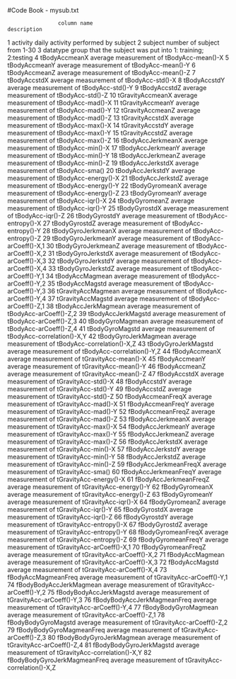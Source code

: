 #Code Book - mysub.txt

                    column name                                                description
1                      activity                        daily activity performed by subject
2                       subject                                number of subject from 1-30
3                      datatype group that the subject was put into 1: training; 2:testing
4                 tBodyAccmeanX                   average measurement of tBodyAcc-mean()-X
5                 tBodyAccmeanY                   average measurement of tBodyAcc-mean()-Y
6                 tBodyAccmeanZ                   average measurement of tBodyAcc-mean()-Z
7                  tBodyAccstdX                    average measurement of tBodyAcc-std()-X
8                  tBodyAccstdY                    average measurement of tBodyAcc-std()-Y
9                  tBodyAccstdZ                    average measurement of tBodyAcc-std()-Z
10             tGravityAccmeanX                    average measurement of tBodyAcc-mad()-X
11             tGravityAccmeanY                    average measurement of tBodyAcc-mad()-Y
12             tGravityAccmeanZ                    average measurement of tBodyAcc-mad()-Z
13              tGravityAccstdX                    average measurement of tBodyAcc-max()-X
14              tGravityAccstdY                    average measurement of tBodyAcc-max()-Y
15              tGravityAccstdZ                    average measurement of tBodyAcc-max()-Z
16            tBodyAccJerkmeanX                    average measurement of tBodyAcc-min()-X
17            tBodyAccJerkmeanY                    average measurement of tBodyAcc-min()-Y
18            tBodyAccJerkmeanZ                    average measurement of tBodyAcc-min()-Z
19             tBodyAccJerkstdX                      average measurement of tBodyAcc-sma()
20             tBodyAccJerkstdY                 average measurement of tBodyAcc-energy()-X
21             tBodyAccJerkstdZ                 average measurement of tBodyAcc-energy()-Y
22               tBodyGyromeanX                 average measurement of tBodyAcc-energy()-Z
23               tBodyGyromeanY                    average measurement of tBodyAcc-iqr()-X
24               tBodyGyromeanZ                    average measurement of tBodyAcc-iqr()-Y
25                tBodyGyrostdX                    average measurement of tBodyAcc-iqr()-Z
26                tBodyGyrostdY                average measurement of tBodyAcc-entropy()-X
27                tBodyGyrostdZ                average measurement of tBodyAcc-entropy()-Y
28           tBodyGyroJerkmeanX                average measurement of tBodyAcc-entropy()-Z
29           tBodyGyroJerkmeanY              average measurement of tBodyAcc-arCoeff()-X,1
30           tBodyGyroJerkmeanZ              average measurement of tBodyAcc-arCoeff()-X,2
31            tBodyGyroJerkstdX              average measurement of tBodyAcc-arCoeff()-X,3
32            tBodyGyroJerkstdY              average measurement of tBodyAcc-arCoeff()-X,4
33            tBodyGyroJerkstdZ              average measurement of tBodyAcc-arCoeff()-Y,1
34              tBodyAccMagmean              average measurement of tBodyAcc-arCoeff()-Y,2
35               tBodyAccMagstd              average measurement of tBodyAcc-arCoeff()-Y,3
36           tGravityAccMagmean              average measurement of tBodyAcc-arCoeff()-Y,4
37            tGravityAccMagstd              average measurement of tBodyAcc-arCoeff()-Z,1
38          tBodyAccJerkMagmean              average measurement of tBodyAcc-arCoeff()-Z,2
39           tBodyAccJerkMagstd              average measurement of tBodyAcc-arCoeff()-Z,3
40             tBodyGyroMagmean              average measurement of tBodyAcc-arCoeff()-Z,4
41              tBodyGyroMagstd          average measurement of tBodyAcc-correlation()-X,Y
42         tBodyGyroJerkMagmean          average measurement of tBodyAcc-correlation()-X,Z
43          tBodyGyroJerkMagstd          average measurement of tBodyAcc-correlation()-Y,Z
44                fBodyAccmeanX                average measurement of tGravityAcc-mean()-X
45                fBodyAccmeanY                average measurement of tGravityAcc-mean()-Y
46                fBodyAccmeanZ                average measurement of tGravityAcc-mean()-Z
47                 fBodyAccstdX                 average measurement of tGravityAcc-std()-X
48                 fBodyAccstdY                 average measurement of tGravityAcc-std()-Y
49                 fBodyAccstdZ                 average measurement of tGravityAcc-std()-Z
50            fBodyAccmeanFreqX                 average measurement of tGravityAcc-mad()-X
51            fBodyAccmeanFreqY                 average measurement of tGravityAcc-mad()-Y
52            fBodyAccmeanFreqZ                 average measurement of tGravityAcc-mad()-Z
53            fBodyAccJerkmeanX                 average measurement of tGravityAcc-max()-X
54            fBodyAccJerkmeanY                 average measurement of tGravityAcc-max()-Y
55            fBodyAccJerkmeanZ                 average measurement of tGravityAcc-max()-Z
56             fBodyAccJerkstdX                 average measurement of tGravityAcc-min()-X
57             fBodyAccJerkstdY                 average measurement of tGravityAcc-min()-Y
58             fBodyAccJerkstdZ                 average measurement of tGravityAcc-min()-Z
59        fBodyAccJerkmeanFreqX                   average measurement of tGravityAcc-sma()
60        fBodyAccJerkmeanFreqY              average measurement of tGravityAcc-energy()-X
61        fBodyAccJerkmeanFreqZ              average measurement of tGravityAcc-energy()-Y
62               fBodyGyromeanX              average measurement of tGravityAcc-energy()-Z
63               fBodyGyromeanY                 average measurement of tGravityAcc-iqr()-X
64               fBodyGyromeanZ                 average measurement of tGravityAcc-iqr()-Y
65                fBodyGyrostdX                 average measurement of tGravityAcc-iqr()-Z
66                fBodyGyrostdY             average measurement of tGravityAcc-entropy()-X
67                fBodyGyrostdZ             average measurement of tGravityAcc-entropy()-Y
68           fBodyGyromeanFreqX             average measurement of tGravityAcc-entropy()-Z
69           fBodyGyromeanFreqY           average measurement of tGravityAcc-arCoeff()-X,1
70           fBodyGyromeanFreqZ           average measurement of tGravityAcc-arCoeff()-X,2
71              fBodyAccMagmean           average measurement of tGravityAcc-arCoeff()-X,3
72               fBodyAccMagstd           average measurement of tGravityAcc-arCoeff()-X,4
73          fBodyAccMagmeanFreq           average measurement of tGravityAcc-arCoeff()-Y,1
74      fBodyBodyAccJerkMagmean           average measurement of tGravityAcc-arCoeff()-Y,2
75       fBodyBodyAccJerkMagstd           average measurement of tGravityAcc-arCoeff()-Y,3
76  fBodyBodyAccJerkMagmeanFreq           average measurement of tGravityAcc-arCoeff()-Y,4
77         fBodyBodyGyroMagmean           average measurement of tGravityAcc-arCoeff()-Z,1
78          fBodyBodyGyroMagstd           average measurement of tGravityAcc-arCoeff()-Z,2
79     fBodyBodyGyroMagmeanFreq           average measurement of tGravityAcc-arCoeff()-Z,3
80     fBodyBodyGyroJerkMagmean           average measurement of tGravityAcc-arCoeff()-Z,4
81      fBodyBodyGyroJerkMagstd       average measurement of tGravityAcc-correlation()-X,Y
82 fBodyBodyGyroJerkMagmeanFreq       average measurement of tGravityAcc-correlation()-X,Z
